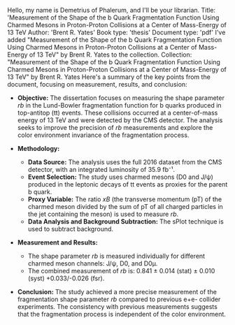Hello, my name is Demetrius of Phalerum, and I'll be your librarian.
Title: 'Measurement of the Shape of the b Quark Fragmentation Function Using Charmed Mesons in Proton-Proton Collisions at a Center of Mass-Energy of 13 TeV
Author: 'Brent R. Yates'
Book type: 'thesis'
Document type: 'pdf'
I've added "Measurement of the Shape of the b Quark Fragmentation Function Using Charmed Mesons in Proton-Proton Collisions at a Center of Mass-Energy of 13 TeV" by Brent R. Yates to the collection.
Collection:
        "Measurement of the Shape of the b Quark Fragmentation Function Using Charmed Mesons in Proton-Proton Collisions at a Center of Mass-Energy of 13 TeV" by Brent R. Yates
Here's a summary of the key points from the document, focusing on measurement, results, and conclusion:

*   **Objective:** The dissertation focuses on measuring the shape parameter *rb* in the Lund-Bowler fragmentation function for b quarks produced in top-antitop (tt) events. These collisions occurred at a center-of-mass energy of 13 TeV and were detected by the CMS detector. The 
analysis seeks to improve the precision of *rb* measurements and explore the color environment invariance of the fragmentation process.

*   **Methodology:**

    *   **Data Source:** The analysis uses the full 2016 dataset from the CMS detector, with an integrated luminosity of 35.9 fb⁻¹.
    *   **Event Selection:** The study uses charmed mesons (D0 and J/ψ) produced in the leptonic decays of tt events as proxies for the parent b quark.
    *   **Proxy Variable:** The ratio *xB* (the transverse momentum (pT) of the charmed meson divided by the sum of pT of all charged particles in the jet containing the meson) is used to measure *rb*.
    *   **Data Analysis and Background Subtraction:** The sPlot technique is used to subtract background.

*   **Measurement and Results:**

    *   The shape parameter *rb* is measured individually for different charmed meson channels: J/ψ, D0, and D0µ.
    *   The combined measurement of *rb* is: 0.841 ± 0.014 (stat) ± 0.010 (syst) +0.033/-0.026 (fsr).

*   **Conclusion:** The study achieved a more precise measurement of the fragmentation shape parameter *rb* compared to previous e+e- collider experiments. The consistency with previous measurements suggests that the fragmentation process is independent of the color environment. 
